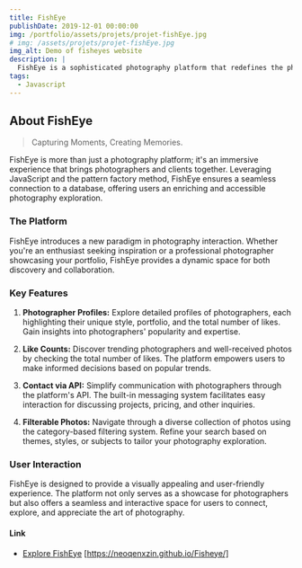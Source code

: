 ```yaml
---
title: FishEye
publishDate: 2019-12-01 00:00:00
img: /portfolio/assets/projets/projet-fishEye.jpg
# img: /assets/projets/projet-fishEye.jpg
img_alt: Demo of fisheyes website
description: |
  FishEye is a sophisticated photography platform that redefines the photographer-client interaction. Crafted with JavaScript and employing the pattern factory method, this accessible platform seamlessly connects to a database, providing users with an immersive experience.
tags:
  - Javascript
---
```


## About FishEye

> Capturing Moments, Creating Memories.

FishEye is more than just a photography platform; it's an immersive experience that brings photographers and clients together. Leveraging JavaScript and the pattern factory method, FishEye ensures a seamless connection to a database, offering users an enriching and accessible photography exploration.

### The Platform

FishEye introduces a new paradigm in photography interaction. Whether you're an enthusiast seeking inspiration or a professional photographer showcasing your portfolio, FishEye provides a dynamic space for both discovery and collaboration.

### Key Features

1. **Photographer Profiles:** Explore detailed profiles of photographers, each highlighting their unique style, portfolio, and the total number of likes. Gain insights into photographers' popularity and expertise.

2. **Like Counts:** Discover trending photographers and well-received photos by checking the total number of likes. The platform empowers users to make informed decisions based on popular trends.

3. **Contact via API:** Simplify communication with photographers through the platform's API. The built-in messaging system facilitates easy interaction for discussing projects, pricing, and other inquiries.

4. **Filterable Photos:** Navigate through a diverse collection of photos using the category-based filtering system. Refine your search based on themes, styles, or subjects to tailor your photography exploration.

### User Interaction

FishEye is designed to provide a visually appealing and user-friendly experience. The platform not only serves as a showcase for photographers but also offers a seamless and interactive space for users to connect, explore, and appreciate the art of photography.

#### Link

- [Explore FishEye](#) [https://neoqenxzin.github.io/Fisheye/]
